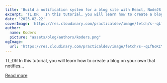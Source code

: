```yaml
---
title: 'Build a notification system for a blog site with React, NodeJS and Novu 🚀'
excerpt: 'TL;DR   In this tutorial, you will learn how to create a blog on your own that notifies...'
date: '2023-02-22'
coverImage: 'https://res.cloudinary.com/practicaldev/image/fetch/s--qLfNoKIY--/c_imagga_scale,f_auto,fl_progressive,h_420,q_auto,w_1000/https://dev-to-uploads.s3.amazonaws.com/uploads/articles/foik3xzgmo04chvxf00y.jpg'
author:
  name: Koders
  picture: "assets/blog/authors/koders.png"
ogImage:
  url: 'https://res.cloudinary.com/practicaldev/image/fetch/s--qLfNoKIY--/c_imagga_scale,f_auto,fl_progressive,h_420,q_auto,w_1000/https://dev-to-uploads.s3.amazonaws.com/uploads/articles/foik3xzgmo04chvxf00y.jpg'
---
```


TL;DR   In this tutorial, you will learn how to create a blog on your own that notifies...

[Read more](https://dev.to/novu/build-a-notification-system-for-a-blog-site-with-react-nodejs-and-novu-gf1)
